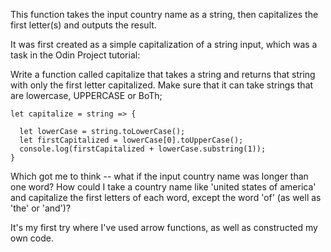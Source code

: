 This function takes the input country name as a string, then capitalizes the first letter(s) and outputs the result.

It was first created as a simple capitalization of a string input, which was a task in the Odin Project tutorial:

Write a function called capitalize that takes a string and returns that string with only the first letter capitalized. Make sure that it can take strings that are lowercase, UPPERCASE or BoTh;

    let capitalize = string => {
     
      let lowerCase = string.toLowerCase();
      let firstCapitalized = lowerCase[0].toUpperCase();
      console.log(firstCapitalized + lowerCase.substring(1));
    }

Which got me to think -- what if the input country name was longer than one word? How could I take a country name like 'united states of america' and capitalize the first letters of each word, except the word 'of' (as well as 'the' or 'and')?

It's my first try where I've used arrow functions, as well as constructed my own code.